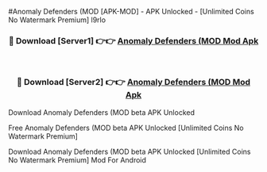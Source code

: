 #Anomaly Defenders (MOD [APK-MOD] - APK Unlocked - [Unlimited Coins No Watermark Premium] l9rlo



<div align="center">

<h3>🔴 Download [Server1] 👉👉 <a href="https://momento.my/?title=Anomaly_Defenders_(MOD">Anomaly Defenders (MOD Mod Apk</a></h3><br>

<h3>🔴 Download [Server2] 👉👉 <a href="https://momento.my/?title=Anomaly_Defenders_(MOD">Anomaly Defenders (MOD Mod Apk</a></h3>
</div>



Download Anomaly Defenders (MOD beta APK Unlocked

Free Anomaly Defenders (MOD beta APK Unlocked [Unlimited Coins No Watermark Premium]

Download Anomaly Defenders (MOD beta APK Unlocked [Unlimited Coins No Watermark Premium] Mod For Android
